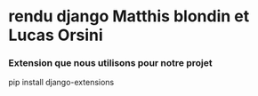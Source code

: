 # rendu django Matthis blondin et Lucas Orsini

### Extension que nous utilisons pour notre projet

pip install django-extensions
